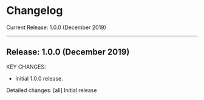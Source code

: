 # Changelog

Current Release:    1.0.0 (December 2019)

-----------------------------------------------
Release:     1.0.0 (December 2019)
-----------------------------------------------
KEY CHANGES:
 - Initial 1.0.0 release.

Detailed changes:
[all] Initial release